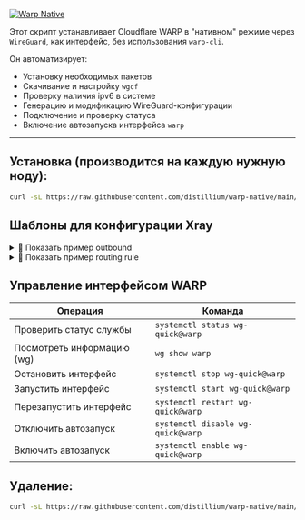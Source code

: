 <p aling="center"><a href="https://github.com/distillium/warp-native">
 <picture>
   <source media="(prefers-color-scheme: dark)" srcset="./media/logo.png" />
   <source media="(prefers-color-scheme: light)" srcset="./media/logo-black.png" />
   <img alt="Warp Native" src="https://github.com/distillium/warp-native" />
 </picture>
</a></p>

Этот скрипт устанавливает Cloudflare WARP в "нативном" режиме через `WireGuard`, как интерфейс, без использования `warp-cli`.

Он автоматизирует:
- Установку необходимых пакетов
- Скачивание и настройку `wgcf`
- Проверку наличия ipv6 в системе
- Генерацию и модификацию WireGuard-конфигурации
- Подключение и проверку статуса
- Включение автозапуска интерфейса `warp`

---

## Установка (производится на каждую нужную ноду):

```bash
curl -sL https://raw.githubusercontent.com/distillium/warp-native/main/install.sh | bash
```

## Шаблоны для конфигурации Xray
<details>
  <summary>📝 Показать пример outbound</summary>

```json
{
  "tag": "warp-out",
  "protocol": "freedom",
  "settings": {},
  "streamSettings": {
    "sockopt": {
      "interface": "warp",
      "tcpFastOpen": true
    }
  }
}
```
</details>

<details>
  <summary>📝 Показать пример routing rule</summary>

```json
{
  "type": "field",
  "domain": [
    "netflix.com",
    "youtube.com",
    "twitter.com"
  ],
  "inboundTag": [
    "Node-1",
    "Node-2"
  ],
  "outboundTag": "warp-out"
}

```
</details>

## Управление интерфейсом WARP

| Операция                    | Команда                             |
|----------------------------|--------------------------------------|
| Проверить статус службы     | `systemctl status wg-quick@warp`     |
| Посмотреть информацию (wg) | `wg show warp`                       |
| Остановить интерфейс        | `systemctl stop wg-quick@warp`       |
| Запустить интерфейс         | `systemctl start wg-quick@warp`      |
| Перезапустить интерфейс     | `systemctl restart wg-quick@warp`    |
| Отключить автозапуск        | `systemctl disable wg-quick@warp`    |
| Включить автозапуск         | `systemctl enable wg-quick@warp`     |


## Удаление:
```bash
curl -sL https://raw.githubusercontent.com/distillium/warp-native/main/uninstall.sh | bash
```
